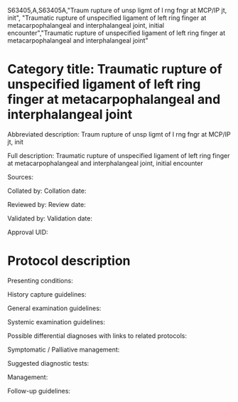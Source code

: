 S63405,A,S63405A,"Traum rupture of unsp ligmt of l rng fngr at MCP/IP jt, init", "Traumatic rupture of unspecified ligament of left ring finger at metacarpophalangeal and interphalangeal joint, initial encounter","Traumatic rupture of unspecified ligament of left ring finger at metacarpophalangeal and interphalangeal joint"
# Category title: Traumatic rupture of unspecified ligament of left ring finger at metacarpophalangeal and interphalangeal joint

Abbreviated description: Traum rupture of unsp ligmt of l rng fngr at MCP/IP jt, init

Full description: Traumatic rupture of unspecified ligament of left ring finger at metacarpophalangeal and interphalangeal joint, initial encounter

Sources:

Collated by:
Collation date:

Reviewed by:
Review date:

Validated by:
Validation date:

Approval UID:

# Protocol description

Presenting conditions:

History capture guidelines:

General examination guidelines:

Systemic examination guidelines:

Possible differential diagnoses with links to related protocols:

Symptomatic / Palliative management:

Suggested diagnostic tests:

Management:

Follow-up guidelines:
